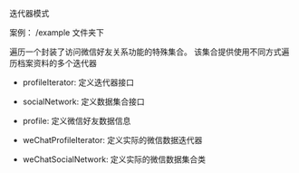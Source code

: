 迭代器模式

案例： /example 文件夹下

遍历一个封装了访问微信好友关系功能的特殊集合。 该集合提供使用不同方式遍历档案资料的多个迭代器

- profileIterator: 定义迭代器接口
- socialNetwork: 定义数据集合接口

- profile: 定义微信好友数据信息


- weChatProfileIterator: 定义实际的微信数据迭代器
- weChatSocialNetwork: 定义实际的微信数据集合类